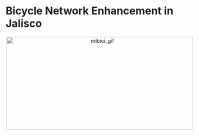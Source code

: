 # Bicycle Network Enhancement in Jalisco

<p align="center">
<img src="images/miBici.gif" alt="mibici_gif" width="500" height="250">
</p>

